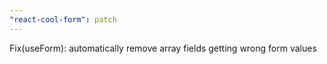 ```yaml
---
"react-cool-form": patch
---
```


Fix(useForm): automatically remove array fields getting wrong form values
